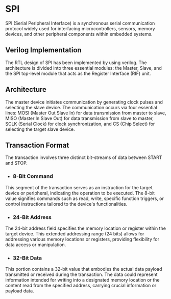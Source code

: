 # SPI

SPI (Serial Peripheral Interface) is a synchronous serial communication protocol widely used for interfacing microcontrollers, sensors, memory devices, and other peripheral components within embedded systems.

## Verilog Implementation

The RTL design of SPI has been implemented by using verilog. The architecture is divided into three essential modules: the Master, Slave, and the SPI top-level module that acts as the Register Interface (RIF) unit.

## Architecture

The master device initiates communication by generating clock pulses and selecting the slave device. The communication occurs via four essential lines: MOSI (Master Out Slave In) for data transmission from master to slave, MISO (Master In Slave Out) for data transmission from slave to master, SCLK (Serial Clock) for clock synchronization, and CS (Chip Select) for selecting the target slave device.

## Transaction Format

The transaction involves three distinct bit-streams of data between START and STOP. 

- ### 8-Bit Command

This segment of the transaction serves as an instruction for the target device or peripheral, indicating the operation to be executed. The 8-bit value signifies commands such as read, write, specific function triggers, or control instructions tailored to the device's functionalities.

- ### 24-Bit Address

The 24-bit address field specifies the memory location or register within the target device. This extended addressing range (24 bits) allows for addressing various memory locations or registers, providing flexibility for data access or manipulation.

- ### 32-Bit Data

This portion contains a 32-bit value that embodies the actual data payload transmitted or received during the transaction. The data could represent information intended for writing into a designated memory location or the content read from the specified address, carrying crucial information or payload data.

